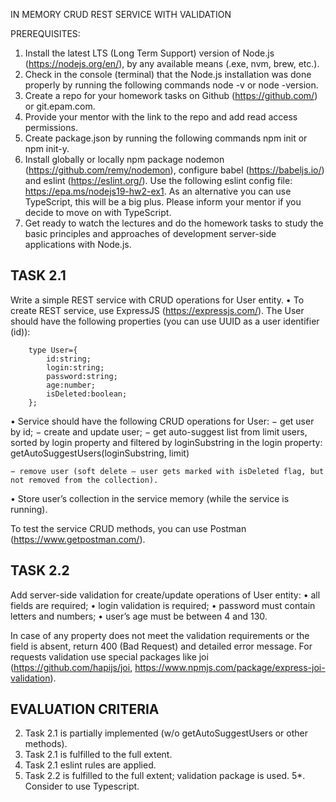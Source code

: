 IN MEMORY CRUD REST SERVICE WITH VALIDATION

PREREQUISITES:
1. Install the latest LTS (Long Term Support) version of Node.js (https://nodejs.org/en/), by any available means (.exe, nvm, brew, etc.).
2. Check in the console (terminal) that the Node.js installation was done       properly by running the following commands node -v or node -version.
3. Create a repo for your homework tasks on Github (https://github.com/) or git.epam.com.
4. Provide your mentor with the link to the repo and add read access permissions.
5. Create package.json by running the following commands npm init or npm init-y.
6. Install globally or locally npm package nodemon (https://github.com/remy/nodemon), configure babel (https://babeljs.io/) and eslint (https://eslint.org/).
    Use the following eslint config file: https://epa.ms/nodejs19-hw2-ex1.
    As an alternative you can use TypeScript, this will be a big plus. Please inform your mentor if you decide to move on with TypeScript.
7. Get ready to watch the lectures and do the homework tasks to study the basic principles and approaches of development server-side applications with Node.js.

## TASK 2.1
Write a simple REST service with CRUD operations for User entity.
• To create REST service, use ExpressJS (https://expressjs.com/).
The User should have the following properties (you can use UUID as a user identifier (id)):

        type User={
            id:string;
            login:string;
            password:string;
            age:number;
            isDeleted:boolean;
        };

• Service should have the following CRUD operations for User:
    − get user by id;
    − create and update user;
    − get auto-suggest list from limit users, sorted by login property and     filtered by loginSubstring in the login property:
        getAutoSuggestUsers(loginSubstring, limit)

    − remove user (soft delete – user gets marked with isDeleted flag, but not removed from the collection).
• Store user’s collection in the service memory (while the service is running).

To test the service CRUD methods, you can use Postman (https://www.getpostman.com/).


## TASK 2.2
Add server-side validation for create/update operations of User entity:
    • all fields are required;
    • login validation is required;
    • password must contain letters and numbers;
    • user’s age must be between 4 and 130.
    
In case of any property does not meet the validation requirements or the field is absent, return 400 (Bad Request) and detailed error message.
    For requests validation use special packages like joi 
    (https://github.com/hapijs/joi, https://www.npmjs.com/package/express-joi-validation).

## EVALUATION CRITERIA
2. Task 2.1 is partially implemented (w/o getAutoSuggestUsers or other methods).
3. Task 2.1 is fulfilled to the full extent.
4. Task 2.1 eslint rules are applied.
5. Task 2.2 is fulfilled to the full extent; validation package is used.
5*. Consider to use Typescript.